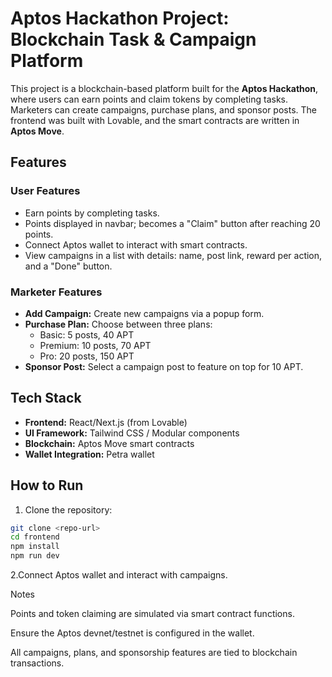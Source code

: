 # Aptos Hackathon Project: Blockchain Task & Campaign Platform

This project is a blockchain-based platform built for the **Aptos Hackathon**, where users can earn points and claim tokens by completing tasks. Marketers can create campaigns, purchase plans, and sponsor posts. The frontend was built with Lovable, and the smart contracts are written in **Aptos Move**.

## Features

### User Features
- Earn points by completing tasks.
- Points displayed in navbar; becomes a "Claim" button after reaching 20 points.
- Connect Aptos wallet to interact with smart contracts.
- View campaigns in a list with details: name, post link, reward per action, and a "Done" button.

### Marketer Features
- **Add Campaign:** Create new campaigns via a popup form.
- **Purchase Plan:** Choose between three plans:
  - Basic: 5 posts, 40 APT
  - Premium: 10 posts, 70 APT
  - Pro: 20 posts, 150 APT
- **Sponsor Post:** Select a campaign post to feature on top for 10 APT.

## Tech Stack
- **Frontend:** React/Next.js (from Lovable)
- **UI Framework:** Tailwind CSS / Modular components
- **Blockchain:** Aptos Move smart contracts
- **Wallet Integration:** Petra wallet

## How to Run

1. Clone the repository:
```bash
git clone <repo-url>
cd frontend
npm install
npm run dev
```
2.Connect Aptos wallet and interact with campaigns.

Notes

Points and token claiming are simulated via smart contract functions.

Ensure the Aptos devnet/testnet is configured in the wallet.

All campaigns, plans, and sponsorship features are tied to blockchain transactions.
